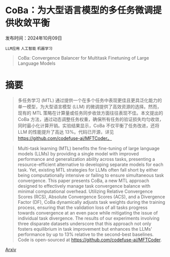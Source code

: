 # CoBa：为大型语言模型的多任务微调提供收敛平衡

发布时间：2024年10月09日

`LLM应用` `人工智能` `机器学习`

> CoBa: Convergence Balancer for Multitask Finetuning of Large Language Models

# 摘要

> 多任务学习 (MTL) 通过提供一个在多个任务中表现更佳且更具泛化能力的单一模型，为大型语言模型 (LLM) 的微调提供了高效资源的选择。然而，现有的 MTL 策略在计算量或任务同步收敛方面往往表现不佳。本文提出的 CoBa 方法，通过动态调整任务权重，确保所有任务的验证损失均匀收敛，同时最小化计算开销。实验结果显示，CoBa 不仅平衡了任务改进，还将 LLM 的性能提升了高达 13%。代码已开源，详见 https://github.com/codefuse-ai/MFTCoder。

> Multi-task learning (MTL) benefits the fine-tuning of large language models (LLMs) by providing a single model with improved performance and generalization ability across tasks, presenting a resource-efficient alternative to developing separate models for each task. Yet, existing MTL strategies for LLMs often fall short by either being computationally intensive or failing to ensure simultaneous task convergence. This paper presents CoBa, a new MTL approach designed to effectively manage task convergence balance with minimal computational overhead. Utilizing Relative Convergence Scores (RCS), Absolute Convergence Scores (ACS), and a Divergence Factor (DF), CoBa dynamically adjusts task weights during the training process, ensuring that the validation loss of all tasks progress towards convergence at an even pace while mitigating the issue of individual task divergence. The results of our experiments involving three disparate datasets underscore that this approach not only fosters equilibrium in task improvement but enhances the LLMs' performance by up to 13% relative to the second-best baselines. Code is open-sourced at https://github.com/codefuse-ai/MFTCoder.

[Arxiv](https://arxiv.org/abs/2410.06741)